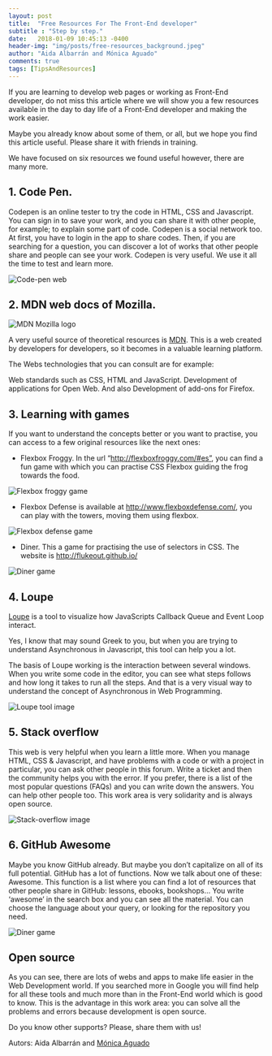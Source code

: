 ```yaml
---
layout: post
title:  "Free Resources For The Front-End developer"
subtitle : "Step by step."
date:   2018-01-09 10:45:13 -0400
header-img: "img/posts/free-resources_background.jpeg"
author: "Aida Albarrán and Mónica Aguado"
comments: true
tags: [TipsAndResources]
---
```


If you are learning to develop web pages or working as Front-End developer, do not miss this article where we will show you a few resources available in the day to day life of a Front-End developer and making the work easier.

Maybe you already know about some of them, or all, but we hope you find this article useful. Please share it with friends in training.

We have focused on six resources we found useful however, there are many more.

## 1. Code Pen.

Codepen is an online tester to try the code in HTML, CSS and Javascript. You can sign in to save your work, and you can share it with other people, for example; to explain some part of code. Codepen is a social network too. At first, you have to login in the app to share codes. Then, if you are searching for a question, you can discover a lot of works that other people share and people can see your work. Codepen is very useful. We use it all the time to test and learn more. 

![Code-pen web](/img/posts/free-resources_code-pen.png)


## 2. MDN web docs of Mozilla.

![MDN Mozilla logo](/img/posts/free-resources_mozilla.png)

A very useful source of theoretical resources is [MDN](https://developer.mozilla.org/es/). This is a web created by developers for developers, so it becomes in a valuable learning platform.

The Webs technologies that you can consult are for example:

Web standards such as CSS, HTML and JavaScript.
Development of applications for Open Web.
And also Development of add-ons for Firefox.


## 3. Learning with games

If you want to understand the concepts better or you want to practise, you can access to a few original resources like the next ones:

* Flexbox Froggy. In the url “http://flexboxfroggy.com/#es”, you can find a fun game with which you can practise CSS Flexbox guiding the frog towards the food.

![Flexbox froggy game](/img/posts/free-resources_froggy.png)

* Flexbox Defense is available at http://www.flexboxdefense.com/, you can play with the towers, moving them using flexbox.

![Flexbox defense game](/img/posts/free-resources_flexbox-defense.png)

* Diner. This a game for practising the use of selectors in CSS. The website is http://flukeout.github.io/

![Diner game](/img/posts/free-resources_dinner.png)

## 4. Loupe

[Loupe](http://latentflip.com/loupe/) is a tool to visualize how JavaScripts Callback Queue and Event Loop interact.

Yes, I know that may sound Greek to you, but when you are trying to understand Asynchronous in Javascript, this tool can help you a lot.

The basis of Loupe working is the interaction between several windows. When you write some code in the editor, you can see what steps follows and how long it takes to run all the steps. And that is a very visual way to understand the concept of Asynchronous in Web Programming.

![Loupe tool image](/img/posts/free-resources_loupe.png)


## 5. Stack overflow

This web is very helpful when you learn a little more. When you manage HTML, CSS & Javascript, and have problems with a code or with a project in particular, you can ask other people in this forum. Write a ticket and then the community helps you with the error. If you prefer, there is a list of the most popular questions (FAQs) and you can write down the answers. You can help other people too. This work area is very solidarity and is always open source.

![Stack-overflow image](/img/posts/free-resources_stack-overflow.png)


## 6. GitHub Awesome

Maybe you know GitHub already. But maybe you don’t capitalize on all of its full potential. GitHub has a lot of functions. Now we talk about one of these: Awesome. This function is a list where you can find a lot of resources that other people share in GitHub: lessons, ebooks, bookshops… You write ‘awesome’ in the search box and you can see all the material. You can choose the language about your query, or looking for the repository you need.

![Diner game](/img/posts/free-resources_github-awesome.png)


## Open source

As you can see, there are lots of webs and apps to make life easier in the Web Development world. If you searched more in Google you will find help for all these tools and much more than in the Front-End world which is good to know. This is the advantage in this work area: you can solve all the problems and errors because development is open source.

Do you know other supports? Please, share them with us!

Autors: Aida Albarrán and [Mónica Aguado](https://medium.com/@MoniAguado)
